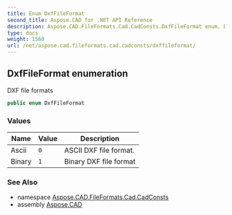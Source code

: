 ```yaml
---
title: Enum DxfFileFormat
second_title: Aspose.CAD for .NET API Reference
description: Aspose.CAD.FileFormats.Cad.CadConsts.DxfFileFormat enum. DXF file formats
type: docs
weight: 1560
url: /net/aspose.cad.fileformats.cad.cadconsts/dxffileformat/
---
```

## DxfFileFormat enumeration

DXF file formats

```csharp
public enum DxfFileFormat
```

### Values

| Name | Value | Description |
| --- | --- | --- |
| Ascii | `0` | ASCII DXF file format. |
| Binary | `1` | Binary DXF file format |

### See Also

* namespace [Aspose.CAD.FileFormats.Cad.CadConsts](../../aspose.cad.fileformats.cad.cadconsts/)
* assembly [Aspose.CAD](../../)


